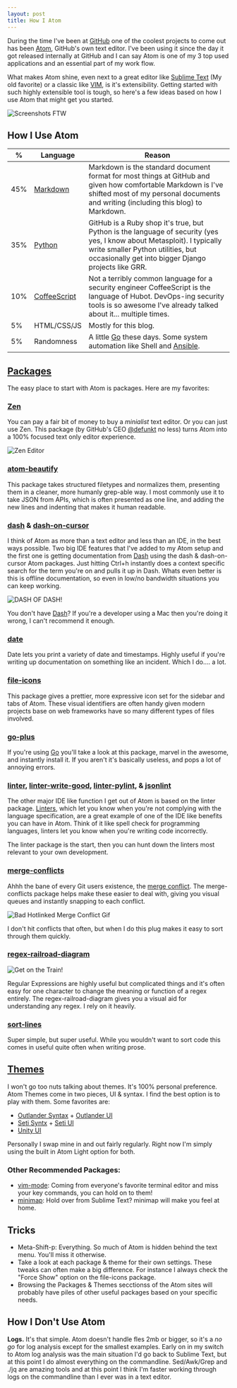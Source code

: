 ```yaml
---
layout: post
title: How I Atom
---
```


During the time I've been at [GitHub](https://www.github.com) one of the coolest projects to come out has been [Atom](https://atom.io/), GitHub's own text editor. I've been using it since the day it got released internally at GitHub and I can say Atom is one of my 3 top used applications and an essential part of my work flow.

What makes Atom shine, even next to a great editor like [Sublime Text](http://www.sublimetext.com/) (My old favorite) or a classic like [VIM](http://www.vim.org/), is it's extensibility. Getting started with such highly extensible tool is tough, so here's a few ideas based on how I use Atom that might get you started.

![Screenshots FTW](/public/my_atom.png)

## How I Use Atom

| % | Language | Reason |
| - | -------- | ------ |
| 45% | [Markdown](https://help.github.com/articles/markdown-basics/) | Markdown is the standard document format for most things at GitHub and given how comfortable Markdown is I've shifted most of my personal documents and writing (including this blog) to Markdown. |
| 35% | [Python](https://www.python.org/) | GitHub is a Ruby shop it's true, but Python is the language of security (yes yes, I know about Metasploit). I typically write smaller Python utilities, but occasionally get into bigger Django projects like GRR. |
| 10% | [CoffeeScript](http://coffeescript.org/) | Not a terribly common language for a security engineer CoffeeScript is the language of Hubot. DevOps-ing security tools is so awesome I've already talked about it... multiple times.
| 5% | HTML/CSS/JS | Mostly for this blog. |
| 5% | Randomness | A little [Go](http://golang.org/) these days. Some system automation like Shell and [Ansible](http://www.ansible.com/home). |

## [Packages](https://atom.io/packages)

The easy place to start with Atom is packages. Here are my favorites:

### [Zen](https://atom.io/packages/zen)

You can pay a fair bit of money to buy a _minialist_ text editor. Or you can just use Zen. This package (by GitHub's CEO [@defunkt](https://github.com/defunkt) no less) turns Atom into a 100% focused text only editor experience.

![Zen Editor](/public/zen.png)

### [atom-beautify](https://atom.io/packages/atom-beautify)

This package takes structured filetypes and normalizes them, presenting them in a cleaner, more humanly grep-able way. I most commonly use it to take JSON from APIs, which is often presented as one line, and adding the new lines and indenting that makes it human readable.

### [dash](https://atom.io/packages/dash) & [dash-on-cursor](https://atom.io/packages/dash-on-cursor)

I think of Atom as more than a text editor and less than an IDE, in the best ways possible. Two big IDE features that I've added to my Atom setup and the first one is getting documentation from [Dash](https://kapeli.com/dash) using the dash & dash-on-cursor Atom packages. Just hitting Ctrl+h instantly does a context specific search for the term you're on and pulls it up in Dash. Whats even better is this is offline documentation, so even in low/no bandwidth situations you can keep working.

![DASH OF DASH!](/public/dash.png)

You don't have [Dash](https://kapeli.com/dash)? If you're a developer using a Mac then you're doing it wrong, I can't recommend it enough.

### [date](https://atom.io/packages/date)

Date lets you print a variety of date and timestamps. Highly useful if you're writing up documentation on something like an incident. Which I do.... a lot.

### [file-icons](https://atom.io/packages/file-icons)

This package gives a prettier, more expressive icon set for the sidebar and tabs of Atom. These visual identifiers are often handy given modern projects base on web frameworks have so many different types of files involved.

### [go-plus](https://atom.io/packages/go-plus)

If you're using [Go](http://golang.org/) you'll take a look at this package, marvel in the awesome, and instantly install it. If you aren't it's basically useless, and pops a lot of annoying errors.  

### [linter](https://atom.io/packages/linter), [linter-write-good](https://atom.io/packages/linter-write-good), [linter-pylint](https://atom.io/packages/linter-pylint), & [jsonlint](https://atom.io/packages/jsonlint)

The other major IDE like function I get out of Atom is based on the linter package. [Linters](http://en.wikipedia.org/wiki/Lint_%28software%29), which let you know when you're not complying with the language specification, are a great example of one of the IDE like benefits you can have in Atom. Think of it like spell check for programming languages, linters let you know when you're writing code incorrectly.

The linter package is the start, then you can hunt down the linters most relevant to your own development.

### [merge-conflicts](https://atom.io/packages/merge-conflicts)

Ahhh the bane of every Git users existence, the [merge conflict](https://help.github.com/articles/resolving-a-merge-conflict-from-the-command-line/). The merge-conflicts package helps make these easier to deal with, giving you visual queues and instantly snapping to each conflict.

![Bad Hotlinked Merge Conflict Gif](https://i.github-camo.com/44ff44f156f274b8799022e44bcacb804fadc08a/68747470733a2f2f7261772e6769746875622e636f6d2f736d61736877696c736f6e2f6d657267652d636f6e666c696374732f6d61737465722f646f63732f636f6e666c6963742d7265736f6c7574696f6e2e676966)

I don't hit conflicts that often, but when I do this plug makes it easy to sort through them quickly.

### [regex-railroad-diagram](https://atom.io/packages/regex-railroad-diagram)

![Get on the Train! ](https://i.github-camo.com/8466434b7e61870e51dbee19b0bc1173846e7a89/68747470733a2f2f7261772e67697468756275736572636f6e74656e742e636f6d2f6b6c6f72656e7a2f61746f6d2d72656765782d7261696c726f61642d6469616772616d732f333535323636373232386331393265383161306432653538343365383234633036346238653462392f72656765782d7261696c726f61642d6469616772616d732e706e67)

Regular Expressions are highly useful but complicated things and it's often easy for one character to change the meaning or function of a regex entirely. The regex-railroad-diagram gives you a visual aid for understanding any regex. I rely on it heavily.

### [sort-lines](https://atom.io/packages/sort-lines)

Super simple, but super useful. While you wouldn't want to sort code this comes in useful quite often when writing prose.

## [Themes](https://atom.io/themes)

I won't go too nuts talking about themes. It's 100% personal preference. Atom Themes come in two pieces, UI & syntax. I find the best option is to play with them. Some favorites are:

- [Outlander Syntax](https://atom.io/themes/outlander-syntax) + [Outlander UI](https://atom.io/themes/outlander-ui)
- [Seti Syntx](https://atom.io/themes/seti-syntax) + [Seti UI](https://atom.io/themes/seti-ui)
- [Unity UI](https://atom.io/themes/unity-ui)

Personally I swap mine in and out fairly regularly. Right now I'm simply using the built in Atom Light option for both.

### Other Recommended Packages:

- [vim-mode](https://atom.io/packages/vim-mode): Coming from everyone's favorite terminal editor and miss your key commands, you can hold on to them!
- [minimap](https://atom.io/packages/minimap): Hold over from Sublime Text? minimap will make you feel at home.

## Tricks
- Meta-Shift-p: Everything. So much of Atom is hidden behind the text menu. You'll miss it otherwise.
- Take a look at each package & theme for their own settings. These tweaks can often make a big difference. For instance I always check the "Force Show" option on the file-icons package.
- Browsing the Packages & Themes secctionss of the Atom sites will probably have piles of other useful packages based on your specific needs.

## How I Don't Use Atom

__Logs.__ It's that simple. Atom doesn't handle fles 2mb or bigger, so it's a _no go_ for log analysis except for the smallest examples. Early on in my switch to Atom log analysis was the main situation I'd go back to Sublime Text, but at this point I do almost everything on the commandline. Sed/Awk/Grep and ./jq are amazing tools and at this point I think I'm faster working through logs on the commandline than I ever was in a text editor.
